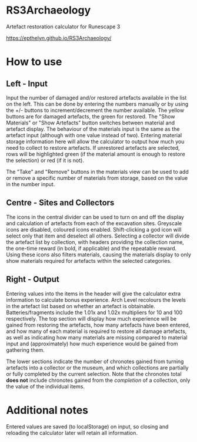 # RS3Archaeology
Artefact restoration calculator for Runescape 3

https://epthelyn.github.io/RS3Archaeology/

# How to use
## Left - Input ##
Input the number of damaged and/or restored artefacts available in the list on the left. This can be done by entering the numbers manually or by using the +/- buttons to increment/decrement the number available. The yellow buttons are for damaged artefacts, the green for restored.
The "Show Materials" or "Show Artefacts" button switches between material and artefact display. The behaviour of the materials input is the same as the artefact input (although with one value instead of two). Entering material storage information here will allow the calculator to output how much you need to collect to restore artefacts. If unrestored artefacts are selected, rows will be highlighted green (if the material amount is enough to restore the selection) or red (if it is not).

The "Take" and "Remove" buttons in the materials view can be used to add or remove a specific number of materials from storage, based on the value in the number input.

## Centre - Sites and Collectors ##
The icons in the central divider can be used to turn on and off the display and calculation of artefacts from each of the excavation sites. Greyscale icons are disabled, coloured icons enabled. Shift-clicking a god icon will select only that item and deselect all others. Selecting a collector will divide the artefact list by collection, with headers providing the collection name, the one-time reward (in bold, if applicable) and the repeatable reward.
Using these icons also filters materials, causing the materials display to only show materials required for artefacts within the selected categories.

## Right - Output ##
Entering values into the items in the header will give the calculator extra information to calculate bonus experience. Arch Level recolours the levels in the artefact list based on whether an artefact is obtainable. Batteries/fragments include the 1.01x and 1.02x multipliers for 10 and 100 respectively.
The top section will display how much experience will be gained from restoring the artefacts, how many artefacts have been entered, and how many of each material is required to restore all damage artefacts, as well as indicating how many materials are missing compared to material input and (approximately) how much experience would be gained from gathering them.

The lower sections indicate the number of chronotes gained from turning artefacts into a collector or the museum, and which collections are partially or fully completed by the current selection. Note that the chronotes total **does not** include chronotes gained from the *completion* of a collection, only the value of the individual items.

# Additional notes
Entered values are saved (to localStorage) on input, so closing and reloading the calculator later will retain all information.
